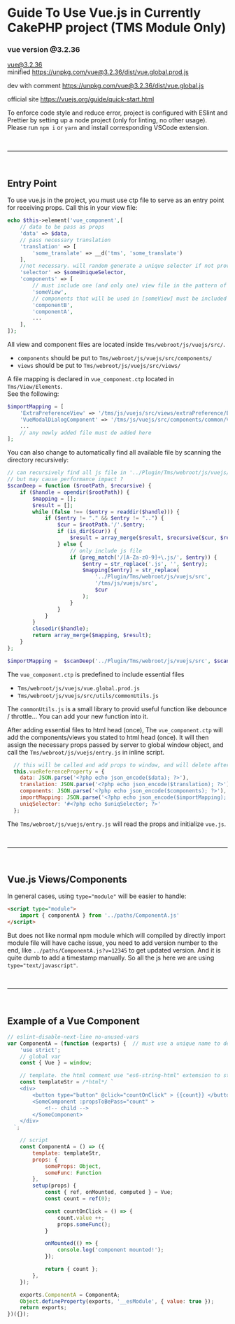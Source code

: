# Guide To Use Vue.js in Currently CakePHP project (TMS Module Only)
### vue version @3.2.36
vue@3.2.36\
minified
https://unpkg.com/vue@3.2.36/dist/vue.global.prod.js

dev with comment
https://unpkg.com/vue@3.2.36/dist/vue.global.js

official site
https://vuejs.org/guide/quick-start.html

To enforce code style and reduce error, project is configured with ESlint and Prettier by setting up a node project (only for linting, no other usage). Please run `npm i` or `yarn` and install corresponding VSCode extension.

<br>

---

<br>

## Entry Point
To use vue.js in the project, you must use ctp file to serve as an entry point for receiving props. Call this in your view file:


```php
echo $this->element('vue_component',[
    // data to be pass as props
    'data' => $data,
    // pass necessary translation
    'translation' => [
        'some_translate' => __d('tms', 'some_translate')
    ],
    //not necessary. will random generate a unique selector if not provided.
    'selector' => $someUniqueSelector, 
    'components' => [
        // must include one (and only one) view file in the pattern of [filename]View to serve as entry point
        'someView',
        // components that will be used in [someView] must be included
        'componentB',
        'componentA', 
        ...
    ],
]);
```

All view and component files are located inside `Tms/webroot/js/vuejs/src/`.
- `components` should be put to `Tms/webroot/js/vuejs/src/components/`
- `views` should be put to `Tms/webroot/js/vuejs/src/views/`
  
A file mapping is declared in `vue_component.ctp` located in `Tms/View/Elements`.\
See the following:

```php
$importMapping = [
    'ExtraPreferenceView' => '/tms/js/vuejs/src/views/extraPreference/ExtraPreferenceView.js',
    'VueModalDialogComponent' => '/tms/js/vuejs/src/components/common/VueModalDialogComponent.js',
    ...
    // any newly added file must de added here
];
```

You can also change to automatically find all available file by scanning the directory recursively:

```php
// can recursively find all js file in '../Plugin/Tms/webroot/js/vuejs/src'
// but may cause performance impact ?
$scanDeep = function ($rootPath, $recursive) {
    if ($handle = opendir($rootPath)) {
        $mapping = [];
        $result = [];
        while (false !== ($entry = readdir($handle))) {
            if ($entry != "." && $entry != "..") {
                $cur = $rootPath.'/'.$entry;
                if (is_dir($cur)) {
                    $result = array_merge($result, $recursive($cur, $recursive));
                } else {
                    // only include js file
                    if (preg_match('/[A-Za-z0-9]+\.js/', $entry)) {
                        $entry = str_replace('.js', '', $entry);
                        $mapping[$entry] = str_replace(
                            '../Plugin/Tms/webroot/js/vuejs/src',
                            '/tms/js/vuejs/src',
                            $cur
                        );
                    }
                }
            }
        }
        closedir($handle);
        return array_merge($mapping, $result);
    }
};

$importMapping =  $scanDeep('../Plugin/Tms/webroot/js/vuejs/src', $scanDeep);
```

The `vue_component.ctp` is predefined to include essential files
- `Tms/webroot/js/vuejs/vue.global.prod.js` 
- `Tms/webroot/js/vuejs/src/utils/commonUtils.js`

The `commonUtils.js` is a small library to provid useful function like debounce / throttle... You can add your new function into it.

After adding essential files to html head (once), The `vue_component.ctp` will add the components/views you stated to html head (once). It will then assign the necessary props passed by server to global window object, and call the `Tms/webroot/js/vuejs/entry.js`  in inline script.

```js
  // this will be called and add props to window, and will delete after component mounted
  this.vueReferenceProperty = {
    data: JSON.parse('<?php echo json_encode($data); ?>'),
    translation: JSON.parse('<?php echo json_encode($translation); ?>'),
    components: JSON.parse('<?php echo json_encode($components); ?>'),
    importMapping: JSON.parse('<?php echo json_encode($importMapping); ?>'),
    uniqSelector: '#<?php echo $uniqSelector; ?>'
  };
```

The `Tms/webroot/js/vuejs/entry.js` will read the props and initialize `vue.js`.

<br>

---

<br>

## Vue.js Views/Components
In general cases, using `type="module"` will be easier to handle:
```html
<script type="module">
    import { componentA } from '../paths/ComponentA.js'
</script>
```
But does not like normal npm module which will compiled by  directly import module file will have cache issue, you need to add version number to the end, like `../paths/ComponentA.js?v=12345` to get updated version. And it is quite dumb to add a timestamp manually. So all the js here we are using `type="text/javascript"`.

<br>

---

<br>

## Example of a Vue Component

```js
// eslint-disable-next-line no-unused-vars
var ComponentA = (function (exports) {  // must use a unique name to declare in global
    'use strict';
    // global var
    const { Vue } = window;

    // template. the html comment use "es6-string-html" extemsion to style html str
    const templateStr = /*html*/ `
    <div>
        <button type="button" @click="countOnClick" > {{count}} </button>
        <SomeComponent :propsToBePass="count" >
            <!-- child -->
        </SomeComponent>
    </div>
  `;

    // script
    const ComponentA = () => ({
        template: templateStr,
        props: {
            someProps: Object,
            someFunc: Function
        },
        setup(props) {
            const { ref, onMounted, computed } = Vue;
            const count = ref(0);

            const countOnClick = () => {
                count.value ++;
                props.someFunc();
            }

            onMounted(() => {
                console.log('component mounted!');
            });

            return { count };
        },
    });

    exports.ComponentA = ComponentA;
    Object.defineProperty(exports, '__esModule', { value: true });
    return exports;
})({});


```



